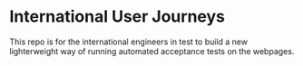 # International User Journeys

This repo is for the international engineers in test to build a new lighterweight way of running automated acceptance tests on the webpages.
